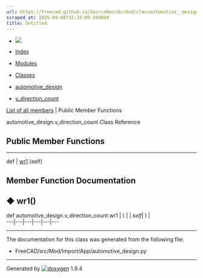 ```yaml
---
url: https://freecad.github.io/SourceDoc/dc/dcd/classautomotive__design_1_1v__direction__count.html
scraped_at: 2025-09-08T15:15:09.509894
title: Untitled
---
```


  * [ ![](https://www.freecad.org/svg/logo-freecad.svg) ](https://freecadweb.org "FreeCAD")
  * [Index](../../index.html "Index")
  * [Modules](../../modules.html "Modules list")
  * [Classes](../../annotated.html "Annotated list")

  * [automotive_design](../../d4/ddf/namespaceautomotive__design.html)
  * [v_direction_count](../../dc/dcd/classautomotive__design_1_1v__direction__count.html)

[List of all members](../../dd/d05/classautomotive__design_1_1v__direction__count-members.html) | Public Member Functions

automotive_design.v_direction_count Class Reference

##  Public Member Functions  
  
---  
def | [wr1](../../dc/dcd/classautomotive__design_1_1v__direction__count.html#a27ddd9ee1bf72b55bad207eb7c2d03a4) (self)  
  
## Member Function Documentation

## ◆ wr1()

def automotive_design.v_direction_count.wr1  | ( |  | _self_| ) |   
---|---|---|---|---|---  
  
* * *

The documentation for this class was generated from the following file:

  * FreeCAD/src/Mod/Import/App/automotive_design.py

* * *

Generated by
[![doxygen](../../doxygen.svg)](https://www.doxygen.org/index.html) 1.9.4

